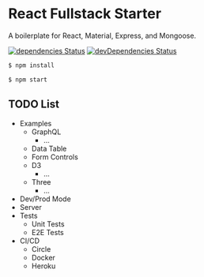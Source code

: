 # React Fullstack Starter

A boilerplate for React, Material, Express, and Mongoose.

[![dependencies Status](https://david-dm.org/Shyam-Chen/React-Fullstack-Starter/status.svg)](https://david-dm.org/Shyam-Chen/React-Fullstack-Starter)
[![devDependencies Status](https://david-dm.org/Shyam-Chen/React-Fullstack-Starter/dev-status.svg)](https://david-dm.org/Shyam-Chen/React-Fullstack-Starter?type=dev)

```bash
$ npm install
```

```bash
$ npm start
```

## TODO List

* Examples
  * GraphQL
    * ...
  * Data Table
  * Form Controls
  * D3
    * ...
  * Three
    * ...
* Dev/Prod Mode
* Server
* Tests
  * Unit Tests
  * E2E Tests
* CI/CD
  * Circle
  * Docker
  * Heroku
